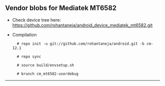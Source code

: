 Vendor blobs for Mediatek MT6582
---------------

* Check device tree here:
https://github.com/rohantaneja/android_device_mediatek_mt6582.git

* Compilation

        # repo init -u git://github.com/rohantaneja/android.git -b cm-12.1
        
        # repo sync
        
        # source build/envsetup.sh
        
        # brunch cm_mt6582-userdebug

---------------
